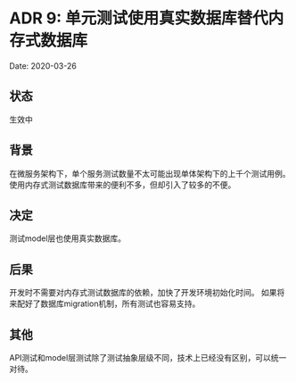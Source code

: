 # ADR 9: 单元测试使用真实数据库替代内存式数据库

Date: 2020-03-26

## 状态

生效中

## 背景

在微服务架构下，单个服务测试数量不太可能出现单体架构下的上千个测试用例。
使用内存式测试数据库带来的便利不多，但却引入了较多的不便。

## 决定

测试model层也使用真实数据库。

## 后果

开发时不需要对内存式测试数据库的依赖，加快了开发环境初始化时间。
如果将来配好了数据库migration机制，所有测试也容易支持。

## 其他

API测试和model层测试除了测试抽象层级不同，技术上已经没有区别，可以统一对待。
